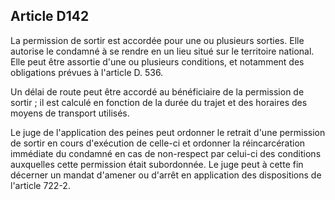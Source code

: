 Article D142
----
La permission de sortir est accordée pour une ou plusieurs sorties. Elle
autorise le condamné à se rendre en un lieu situé sur le territoire national.
Elle peut être assortie d'une ou plusieurs conditions, et notamment des
obligations prévues à l'article D. 536.

Un délai de route peut être accordé au bénéficiaire de la permission de sortir ;
il est calculé en fonction de la durée du trajet et des horaires des moyens de
transport utilisés.

Le juge de l'application des peines peut ordonner le retrait d'une permission de
sortir en cours d'exécution de celle-ci et ordonner la réincarcération immédiate
du condamné en cas de non-respect par celui-ci des conditions auxquelles cette
permission était subordonnée. Le juge peut à cette fin décerner un mandat
d'amener ou d'arrêt en application des dispositions de l'article 722-2.
